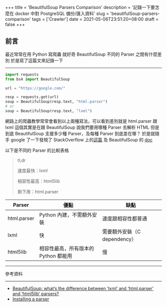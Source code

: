 +++
title = 'BeautifulSoup Parsers Comparison'
description = '記錄一下要怎麼在 docker 中對 PostgreSQL 備份/匯入資料'
slug = 'beautifulSoup-parsers-comparison'
tags = ['Crawler']
date = 2021-05-06T23:51:20+08:00
draft = false
+++

## 前言

最近常常在用 Python 寫爬蟲
就好奇 BeautifulSoup 不同的 Parser 之間有什麼差別
於是寫了這篇文來記錄一下

---

```python
import requests
from bs4 import BeautifulSoup

url = "https://google.com/"

resp = requests.get(url)
soup = BeautifulSoup(resp.text, "html.parser")
# or
soup = BeautifulSoup(resp.text, "lxml")
```

網路上的爬蟲教學常常會看到以上兩種寫法，可以看到差別就是 html.parser 跟 lxml
這個其實是在跟 BeautifulSoup 說我們要用哪種 Parser 去解析 HTML
但是到底 BeautifulSoup 支援多少種 Parser，及每種 Parser 到底差在哪？
於是就隨手 google 了一下發現了 StackOverflow 上的[這篇](https://stackoverflow.com/questions/45494505/beautifulsoup-whats-the-difference-between-lxml-and-html-parser-and-html5) 及 BeautifulSoup 的 [doc](https://www.crummy.com/software/BeautifulSoup/bs4/doc/#installing-a-parser)

以下是不同的 Parser 的比較表格
> tl;dr
>
>  速度最快：lxml
>
>  相容性最高：html5lib
>
>  剩下用：html.parser
>
>

| Parser | 優點 | 缺點 |
| --- | --- | --- |
| html.parser | Python 內建，不需額外安裝 | 速度跟相容性都普通 |
| lxml | 快 | 需要額外安裝（C dependency） |
| html5lib | 相容性最高，所有版本的 Python 都能用 | 慢 |

---

參考資料

----

* [BeautifulSoup: what’s the difference between ‘lxml’ and ‘html.parser’ and ‘html5lib’ parsers?](https://stackoverflow.com/questions/45494505/beautifulsoup-whats-the-difference-between-lxml-and-html-parser-and-html5)
* [Installing a parser](https://www.crummy.com/software/BeautifulSoup/bs4/doc/#installing-a-parser)
